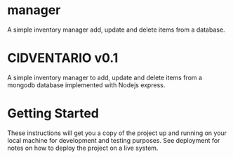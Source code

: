 # manager
A simple inventory manager add, update and delete items from a database.

# CIDVENTARIO v0.1
A simple inventory manager to add, update and delete items from a mongodb database implemented with Nodejs express.

# Getting Started
These instructions will get you a copy of the project up and running on your local machine for development and testing purposes. See deployment for notes on how to deploy the project on a live system.
